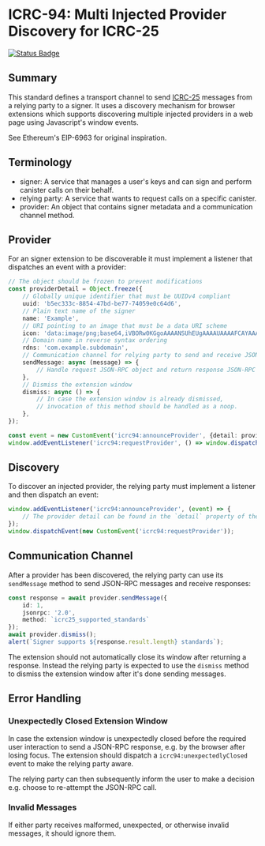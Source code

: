 # ICRC-94: Multi Injected Provider Discovery for ICRC-25

[![Status Badge](https://img.shields.io/badge/STATUS-DRAFT-ffcc00.svg)](https://github.com/orgs/dfinity/projects/31)

## Summary

This standard defines a transport channel to
send [ICRC-25](https://github.com/dfinity/wg-identity-authentication/blob/main/topics/icrc_25_signer_interaction_standard.md)
messages from a relying party to a signer. It uses a discovery mechanism for browser extensions which supports
discovering multiple injected providers in a web page using Javascript's window events.

See Ethereum's EIP-6963 for original inspiration.

## Terminology

* signer: A service that manages a user's keys and can sign and perform canister calls on their behalf.
* relying party: A service that wants to request calls on a specific canister.
* provider: An object that contains signer metadata and a communication channel method.

## Provider

For an signer extension to be discoverable it must implement a listener that dispatches an event with a provider:

```ts
// The object should be frozen to prevent modifications
const providerDetail = Object.freeze({
    // Globally unique identifier that must be UUIDv4 compliant
    uuid: 'b5ec333c-8854-47bd-be77-74059e0c64d6',
    // Plain text name of the signer
    name: 'Example',
    // URI pointing to an image that must be a data URI scheme
    icon: 'data:image/png;base64,iVBORw0KGgoAAAANSUhEUgAAAAUAAAAFCAYAAACNbyblAAAAHElEQVQI12P4//8/w38GIAXDIBKE0DHxgljNBAAO9TXL0Y4OHwAAAABJRU5ErkJggg==',
    // Domain name in reverse syntax ordering
    rdns: 'com.example.subdomain',
    // Communication channel for relying party to send and receive JSON-RPC messages
    sendMessage: async (message) => {
        // Handle request JSON-RPC object and return response JSON-RPC object 
    },
    // Dismiss the extension window
    dismiss: async () => {
        // In case the extension window is already dismissed,
        // invocation of this method should be handled as a noop.
    },
});

const event = new CustomEvent('icrc94:announceProvider', {detail: providerDetail});
window.addEventListener('icrc94:requestProvider', () => window.dispatchEvent(event));
```

## Discovery

To discover an injected provider, the relying party must implement a listener and then dispatch an event:

```ts
window.addEventListener('icrc94:announceProvider', (event) => {
    // The provider detail can be found in the `detail` property of the event
});
window.dispatchEvent(new CustomEvent('icrc94:requestProvider'));
```

## Communication Channel

After a provider has been discovered, the relying party can use its `sendMessage` method to send JSON-RPC messages and
receive responses:

```ts
const response = await provider.sendMessage({
    id: 1,
    jsonrpc: '2.0',
    method: `icrc25_supported_standards`
});
await provider.dismiss();
alert(`Signer supports ${response.result.length} standards`);
```

The extension should not automatically close its window after returning a response. Instead the relying party
is expected to use the `dismiss` method to dismiss the extension window after it's done sending messages.

## Error Handling

### Unexpectedly Closed Extension Window

In case the extension window is unexpectedly closed before the required user interaction to send a JSON-RPC response,
e.g. by the browser after losing focus. The extension should dispatch a `icrc94:unexpectedlyClosed` event to make the
relying party aware.

The relying party can then subsequently inform the user to make a decision e.g. choose to re-attempt the JSON-RPC call.

### Invalid Messages

If either party receives malformed, unexpected, or otherwise invalid messages, it should ignore them.

